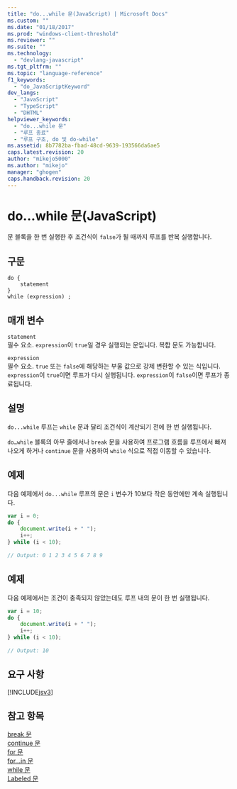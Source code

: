 ```yaml
---
title: "do...while 문(JavaScript) | Microsoft Docs"
ms.custom: ""
ms.date: "01/18/2017"
ms.prod: "windows-client-threshold"
ms.reviewer: ""
ms.suite: ""
ms.technology: 
  - "devlang-javascript"
ms.tgt_pltfrm: ""
ms.topic: "language-reference"
f1_keywords: 
  - "do_JavaScriptKeyword"
dev_langs: 
  - "JavaScript"
  - "TypeScript"
  - "DHTML"
helpviewer_keywords: 
  - "do...while 문"
  - "루프 종료"
  - "루프 구조, do 및 do-while"
ms.assetid: 8b7782ba-fbad-48cd-9639-193566da6ae5
caps.latest.revision: 20
author: "mikejo5000"
ms.author: "mikejo"
manager: "ghogen"
caps.handback.revision: 20
---
```

# do...while 문(JavaScript)
문 블록을 한 번 실행한 후 조건식이 `false`가 될 때까지 루프를 반복 실행합니다.  
  
## 구문  
  
```  
do {  
    statement  
}  
while (expression) ;   
```  
  
## 매개 변수  
 `statement`  
 필수 요소.  `expression`이 `true`일 경우 실행되는 문입니다.  복합 문도 가능합니다.  
  
 `expression`  
 필수 요소.  `true` 또는 `false`에 해당하는 부울 값으로 강제 변환할 수 있는 식입니다.  `expression`이 `true`이면 루프가 다시 실행됩니다.  `expression`이 `false`이면 루프가 종료됩니다.  
  
## 설명  
 `do...while` 루프는 `while` 문과 달리 조건식이 계산되기 전에 한 번 실행됩니다.  
  
 `do…while` 블록의 아무 줄에서나 `break` 문을 사용하여 프로그램 흐름을 루프에서 빠져 나오게 하거나 `continue` 문을 사용하여 `while` 식으로 직접 이동할 수 있습니다.  
  
## 예제  
 다음 예제에서 `do...while` 루프의 문은 `i` 변수가 10보다 작은 동안에만 계속 실행됩니다.  
  
```javascript  
var i = 0;  
do {  
    document.write(i + " ");  
    i++;  
} while (i < 10);  
  
// Output: 0 1 2 3 4 5 6 7 8 9   
```  
  
## 예제  
 다음 예제에서는 조건이 충족되지 않았는데도 루프 내의 문이 한 번 실행됩니다.  
  
```javascript  
var i = 10;  
do {  
    document.write(i + " ");  
    i++;  
} while (i < 10);  
  
// Output: 10  
```  
  
## 요구 사항  
 [!INCLUDE[jsv3](../../javascript/reference/includes/jsv3-md.md)]  
  
## 참고 항목  
 [break 문](../../javascript/reference/break-statement-javascript.md)   
 [continue 문](../../javascript/reference/continue-statement-javascript.md)   
 [for 문](../../javascript/reference/for-statement-javascript.md)   
 [for...in 문](../../javascript/reference/for-dot-dot-dot-in-statement-javascript.md)   
 [while 문](../../javascript/reference/while-statement-javascript.md)   
 [Labeled 문](../../javascript/reference/labeled-statement-javascript.md)